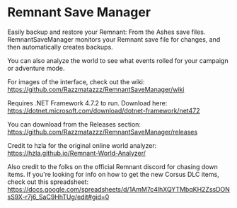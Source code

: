 # Remnant Save Manager
Easily backup and restore your Remnant: From the Ashes save files. RemnantSaveManager monitors your Remnant save file for changes, and then automatically creates backups.

You can also analyze the world to see what events rolled for your campaign or adventure mode.

For images of the interface, check out the wiki:
https://github.com/Razzmatazzz/RemnantSaveManager/wiki

Requires .NET Framework 4.7.2 to run. Download here:
https://dotnet.microsoft.com/download/dotnet-framework/net472

You can download from the Releases section:
https://github.com/Razzmatazzz/RemnantSaveManager/releases

Credit to hzla for the original online world analyzer:
https://hzla.github.io/Remnant-World-Analyzer/

Also credit to the folks on the official Remnant discord for chasing down items. If you're looking for info on how to get the new Corsus DLC items, check out this spreadsheet:
https://docs.google.com/spreadsheets/d/1AmM7c4lhXQYTMbqKH2ZssDONsS9X-r7j6_SaC9HhTUg/edit#gid=0

